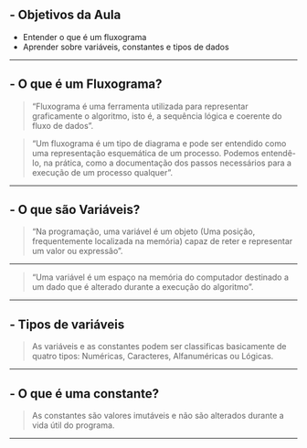 ## - Objetivos da Aula

- Entender o que é um fluxograma
- Aprender sobre variáveis, constantes e tipos de dados

------

## - O que é um Fluxograma?

> “Fluxograma é uma ferramenta utilizada para representar graficamente o algoritmo, isto é, a sequência lógica e coerente do fluxo de dados”.

> “Um fluxograma é um tipo de diagrama e pode ser entendido como uma representação esquemática de um processo. Podemos entendê-lo, na prática, como a documentação dos passos necessários para a execução de um processo qualquer”.

------

## - O que são Variáveis?

> “Na programação, uma variável é um objeto (Uma posição, frequentemente localizada na memória) capaz de reter e representar um valor ou expressão”.

------

> “Uma variável é um espaço na memória do computador destinado a um dado que é alterado durante a execução do algoritmo”.

------

## - Tipos de variáveis

> As variáveis e as constantes podem ser classificas basicamente de quatro tipos: Numéricas, Caracteres, Alfanuméricas ou Lógicas.

------

## - O que é uma constante?

> As constantes são valores imutáveis e não são alterados durante a vida útil do programa.

------

